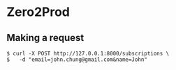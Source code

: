 # Zero2Prod

## Making a request

```
$ curl -X POST http://127.0.0.1:8000/subscriptions \
$   -d "email=john.chung@gmail.com&name=John"
```